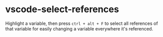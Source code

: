 # vscode-select-references

Highlight a variable, then press `ctrl + alt + F` to select all references of that variable for easily changing a variable everywhere it's referenced.